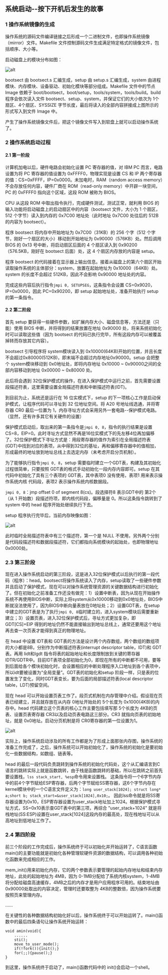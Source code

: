 ## 系统启动--按下开机后发生的故事

### 1 操作系统镜像的生成

操作系统的源码文件编译链接之后形成一个二进制文件，也即操作系统镜像（mirror）文件。Makefile 文件控制源码文件生成满足特定格式的镜像文件，包括顺序、大小等。

启动磁盘上的模块分布如图：

![alt](./pictures1/101.png)

bootsect 由 bootsect.s 汇编生成，setup 由 setup.s 汇编生成，system 由进程模块、内存模块、设备驱动、初始化模块等部分组成。Makefile 文件中的节点 Image 依赖于 boot/bootsect，boot/setup，tools/system，tools/build。build 程序会依次读入文件 bootsect、setup、system，并保证它们的大小依次为 1个扇区、4个扇区、SYSSIZE 字节长度，最后将读入的全部内容拼接成上图所示的形式写入到文件 Image 中。

产生了操作系统镜像文件后，把这个镜像文件写入到软盘上就可以启动操作系统了。

### 2 操作系统启动过程

#### 2.1 第一阶段

计算机加电以后，硬件电路会初始化设置 PC 寄存器的值，对 IBM PC 而言，电路设置为将 PC 寄存器的值设置为 0xFFFF0，物理实现是设置 CS 和 IP 两个寄存器的值：CS=0xFFFF，IP=0x0000。未加电时，RAM（random access memory）不会存放任何内容，硬件厂商在 ROM（read-only memory）中开辟一块空间，PC 的 0xFFFF0 指向这个区域，这段 ROM 被称为 BIOS。

CPU 从这段 ROM 中取出指令执行，完成硬件测试，测试正常，就利用 BIOS 的输入功能将启动磁盘上的启动扇区中的内容（bootsect 文件，大小为 1 个扇区，512 个字节）读入到内存的 0x7C00 地址处（此时地址 0x7C00 处往后的 512B 的内容为 bootsect）。

程序 bootsect 将内存中开始地址为 0x7C00（31KB）的 256 个字（512 个字节，刚好一个扇区的大小）移动到开始地址为 0x90000（576KB）处。然后调用 BIOS 的 0x13 号中断，将启动扇区后面的 4 个扇区读入到 0x90200（576.5KB，刚好在 bootsect 后面）处，这 4 个扇区内存放的内容是 setup。

程序 bootsect 的代码接着在显示器上输出信息。接着从磁盘上的第六个扇区开始读取操作系统的主体部分：system，放置在起始地址为 0x10000（64KB）处。system 的长度不会超过 512KB，因此不会影响 0x90000 地址处的内容。

完成这些内容后执行指令`jmpi 0, SETUPSEG`，这条指令会设置 CS=0x9020，IP=0x0000，因此 PC=0x90200，即 setup 起始地址处，准备开始执行 setup 的第一条指令。

#### 2.2 第二阶段

首先 setup 要获得一些硬件参数，如扩展内存大小、磁盘信息等，方法还是（只能）使用 BIOS 中断，并将得到的结果放置在地址 0x90000 处，将来系统初始化时可以读取这些值（因为 bootsect 的代码已执行完毕，所有这段内存可以被覆盖掉转而存放其它内容）。

bootsect 引导程序将 system模块读入到 0x10000(64KB)开始的位置，并且长度不会超过0x80000(512KB)，即末端不会超过内存地址0x90000。setup 会把整个 system模块移动到 0x0地址处，即将内存地址 0x10000 ~ 0x90000之间的全部内容移动到地址 0x00000 ~ 0x80000 处。

此后将会遇到 32位保护模式的操作，在进入保护模式中运行之前，首先需要设置段描述符表，这里需要设置全局描述符表和中断描述符表(IDT)。

到目前为止，系统还是运行在 16 位实模式下，setup 的下一项核心工作是启动保护模式，让程序代码可以寻址到 32 位地址空间。将 A20 号地址线选通，并将寄存器 CR0 最后一位置为 1，内存寻址方式会采用另外一套电路--保护模式电路。（显然，还有许多其它有关硬件的设置）

保护模式启动后，取出来的第一条指令是`jmpi 0, 8`，指令的执行结果是设置 CS=8，EIP=0。此时寻址方式显然不再是16位实模式下的先左移4位再加偏移了。32位保护模式下寻址方式是：用段寄存器的值作为索引在全局描述符表(GDT)中找到对应的表项，从中得到32位的基址，再和偏移寄存器中的值相加，形成最终的地址放到地址总线上去选定内存（未考虑开启分页机制）。

为了能够执行指令`jmpi 0, 8`，setup 需要临时建立一个GDT表，构建及其初始化过程很简单，只要按照 GDT表的格式手动初始化一段内存内容即可。setup 在其代码中初始化了具有三个表项的 GDT表，其中表项0 没有使用，表项1 用来表示操作系统内核 代码段，表项2 表示操作系统内核数据段。

`jmpi 0, 8`：jmp offset 0 of segment 8(cs)。段选择符8 表示GDT中的 第2个（从 1 开始数）段描述符项，即内核代码段，偏移量是 0。所以这条指令跳转到了system 中的 head 程序开始处继续执行下去。

setup 程序执行完毕后，当前内存映像如图：

![alt](./pictures1/102.png)

此时临时全局描述符表中有三个描述符，第一个是 NULL 不使用，另外两个分别是代码段描述符和数据段描述符，它们都指向系统模块的起始处，也即物理地址 0x0000处。

### 2.3 第三阶段

现在进入操作系统启动的第三阶段，这是进入32位保护模式以后执行的第一段代码（程序）：head。bootsect将操作系统读入了内存，setup读取了一些硬件参数并且启动了保护模式，现在可以对操作系统管理资源的关键数据结构进行初始化了。但在初始化之前准备工作还没有做完：1）设置中断表，因为从现在开始操作系统不再使用BIOS中断，实际上将system从0x10000移动到0x0地址处，BIOS中断就没法使用了，因为BIOS中断向量表放在0地址处；2）设置GDT表，在setup中建立的GDT表是为了执行`jmpi 0, 8`临时建立的，进入system模块后需要重新建立；3）设置页表，进入32位保护模式后，寻址方式更加复杂，即 GDT[CS]+EIP 得到的地址仍然不能直接输出到地址总线上，通常还要用这个地址再去查一次页表才能得到真正的物理地址。

在 head 中设置 IDT表和 GDT表的方法是设计两个内存数组，两个数组的数组项的大小都是8B，分别作为中断描述符表(interrupt descriptor table，IDT)和 GDT表。再用 lidt和lgdt 指令将表的起始地址和长度限制放到关键的寄存器IDTR/GDTR中。目前IDT表项全部初始化为0，即现在所有的中断都不可用，要等到后面给各个模块初始化时，会设置相应的中断处理程序入口地址到各个表项中，所以idt要被设置为“全局变量”。GDT表的初始化和setup 阶段一样，只是表的位置发生了变化，同时GDT表变长，要为后面的局部描述符表(local descriptor table，LDT)预留空间。

现在 head 可以开始设置页表工作了。段页式机制在内存管理中介绍。假设现在页表已经建立，并且就存放在从内存 0地址开始处的 5个长度为 0x1000(4KB)的内存中。head 代码建立这个页表的核心工作主要包括填写那 5个长度为 4KB的页表、设置页表寄存器 CR3以及启动页表电路这三部分。CR3 就指向页表的初始地址，就是 0x0地址。启动分页机制是将 CR0寄存器的第一位设置为1。

![alt](./pictures1/103.png)

实际上，操作系统启动涉及的所有工作都是为了形成上面那张内存图，操作系统的准备工作完成了，之后，操作系统可以开始初始化了，操作系统的初始化是要初始化一些数据结构，如数组、链表等。

head 的最后一段代码负责跳转到操作系统的初始化代码处，这个从汇编语言到C语言的跳转实际上就是函数跳转，由于栈是函数跳转的基础，所以在跳转之前首先要设置栈，`lss stack_start, %esp`命令用来设置栈。
这条指令将一个6字节内存中的前4个字节赋给ESP寄存器，后两个字节赋给SS寄存器，这6个字节内存在 kernel模块中的一个C语言文件定义为：`long user_stack[1024]; struct long* a;short b; stack_start=&user_stack[1024],0x10;`。
因此lss命令就是将SS寄存器设置为0x10，ESP寄存器设置为user_stack地址加上1024。根据保护模式寻址方式，SS=0x10表示查GDT表中的第三项，再综合 "user_stack+1024" 就是将栈地址(SS:ESP)设置在user_stack[1024]这段内存的最高处，现在栈地址可以从高地址到低地址工作了。

### 2.4 第四阶段

前三个阶段的工作完成后，操作系统终于可以初始化并开始运转了，C语言函数main()的主要功能就是初始化各种管理软硬件资源的数据结构，可以调用各种初始化函数来完成相应的工作。

mem_init()用来初始化内存，它的两个参数表示要管理的起始内存地址和结束内存地址，此处的起始地址为 4MB，因为 0-1MB分配给了系统内核system，1-4MB将分配给磁盘高速缓存，4MB之后的内存才是用户应用程序可用的。结束地址由0x90000处取出的内容决定，管理时还要取整为 4KB的整数倍，因为操作系统要按照页来管理内存。

......

在关键性的各种数据结构初始化好以后，操作系统终于可以开始运转了。main()函数中的最后四条语句让操作系统开始运转：

```shell
void amin(void){
    ......
    sti();
    move_to_user_mode();
    if(!fork()){init();}
    for(;;){pause();}
}
```

到这里，操作系统终于启动了，main()函数代码中的 init()会启动一个shell。
